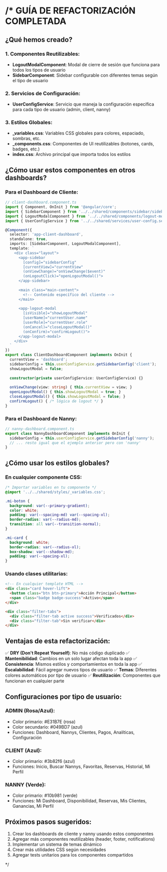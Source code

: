 /* 
GUÍA DE REFACTORIZACIÓN COMPLETADA
=====================================

## ¿Qué hemos creado?

### 1. Componentes Reutilizables:
- **LogoutModalComponent**: Modal de cierre de sesión que funciona para todos los tipos de usuario
- **SidebarComponent**: Sidebar configurable con diferentes temas según el tipo de usuario

### 2. Servicios de Configuración:
- **UserConfigService**: Servicio que maneja la configuración específica para cada tipo de usuario (admin, client, nanny)

### 3. Estilos Globales:
- **_variables.css**: Variables CSS globales para colores, espaciado, sombras, etc.
- **_components.css**: Componentes de UI reutilizables (botones, cards, badges, etc.)
- **index.css**: Archivo principal que importa todos los estilos

## ¿Cómo usar estos componentes en otros dashboards?

### Para el Dashboard de Cliente:

```typescript
// client-dashboard.component.ts
import { Component, OnInit } from '@angular/core';
import { SidebarComponent } from '../../shared/components/sidebar/sidebar.component';
import { LogoutModalComponent } from '../../shared/components/logout-modal/logout-modal.component';
import { UserConfigService } from '../../shared/services/user-config.service';

@Component({
  selector: 'app-client-dashboard',
  standalone: true,
  imports: [SidebarComponent, LogoutModalComponent],
  template: `
    <div class="layout">
      <app-sidebar 
        [config]="sidebarConfig" 
        [currentView]="currentView"
        (onViewChange)="onViewChange($event)"
        (onLogoutClick)="openLogoutModal()">
      </app-sidebar>
      
      <main class="main-content">
        <!-- Contenido específico del cliente -->
      </main>
      
      <app-logout-modal 
        [isVisible]="showLogoutModal"
        [userName]="currentUser.name"
        [userRole]="currentUser.role"
        (onCancel)="closeLogoutModal()"
        (onConfirm)="confirmLogout()">
      </app-logout-modal>
    </div>
  `
})
export class ClientDashboardComponent implements OnInit {
  currentView = 'dashboard';
  sidebarConfig = this.userConfigService.getSidebarConfig('client');
  showLogoutModal = false;
  
  constructor(private userConfigService: UserConfigService) {}
  
  onViewChange(view: string) { this.currentView = view; }
  openLogoutModal() { this.showLogoutModal = true; }
  closeLogoutModal() { this.showLogoutModal = false; }
  confirmLogout() { /* lógica de logout */ }
}
```

### Para el Dashboard de Nanny:

```typescript
// nanny-dashboard.component.ts
export class NannyDashboardComponent implements OnInit {
  sidebarConfig = this.userConfigService.getSidebarConfig('nanny');
  // ... resto igual que el ejemplo anterior pero con 'nanny'
}
```

## ¿Cómo usar los estilos globales?

### En cualquier componente CSS:

```css
/* Importar variables en tu componente */
@import '../../shared/styles/_variables.css';

.mi-boton {
  background: var(--primary-gradient);
  color: white;
  padding: var(--spacing-md) var(--spacing-xl);
  border-radius: var(--radius-md);
  transition: all var(--transition-normal);
}

.mi-card {
  background: white;
  border-radius: var(--radius-xl);
  box-shadow: var(--shadow-md);
  padding: var(--spacing-xl);
}
```

### Usando clases utilitarias:

```html
<!-- En cualquier template HTML -->
<div class="card hover-lift">
  <button class="btn btn-primary">Acción Principal</button>
  <span class="badge badge-success">Activo</span>
</div>

<div class="filter-tabs">
  <div class="filter-tab active success">Verificados</div>
  <div class="filter-tab">Sin verificar</div>
</div>
```

## Ventajas de esta refactorización:

✅ **DRY (Don't Repeat Yourself)**: No más código duplicado
✅ **Mantenibilidad**: Cambios en un solo lugar afectan toda la app
✅ **Consistencia**: Mismos estilos y comportamientos en toda la app
✅ **Escalabilidad**: Fácil agregar nuevos tipos de usuario
✅ **Temas**: Diferentes colores automáticos por tipo de usuario
✅ **Reutilización**: Componentes que funcionan en cualquier parte

## Configuraciones por tipo de usuario:

### ADMIN (Rosa/Azul):
- Color primario: #E31B7E (rosa)
- Color secundario: #049BD7 (azul)
- Funciones: Dashboard, Nannys, Clientes, Pagos, Analíticas, Configuración

### CLIENT (Azul):
- Color primario: #3b82f6 (azul)
- Funciones: Inicio, Buscar Nannys, Favoritas, Reservas, Historial, Mi Perfil

### NANNY (Verde):
- Color primario: #10b981 (verde)
- Funciones: Mi Dashboard, Disponibilidad, Reservas, Mis Clientes, Ganancias, Mi Perfil

## Próximos pasos sugeridos:

1. Crear los dashboards de cliente y nanny usando estos componentes
2. Agregar más componentes reutilizables (header, footer, notifications)
3. Implementar un sistema de temas dinámico
4. Crear más utilidades CSS según necesidades
5. Agregar tests unitarios para los componentes compartidos

*/
